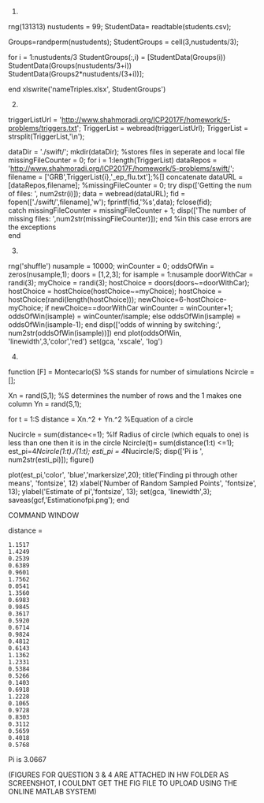 1.

rng(131313)
nustudents = 99; 
StudentData= readtable(students.csv);
 
Groups=randperm(nustudents);
StudentGroups = cell(3,nustudents/3);
 
for i = 1:nustudents/3
    StudentGroups(:,i) = [StudentData(Groups(i))
                            StudentData(Groups(nustudents/3+i))
                            StudentData(Groups2*nustudents/(3+i))];
 
 
end
xlswrite('nameTriples.xlsx', StudentGroups')

2.

triggerListUrl = 'http://www.shahmoradi.org/ICP2017F/homework/5-problems/triggers.txt';
TriggerList = webread(triggerListUrl);
TriggerList = strsplit(TriggerList,'\n');

dataDir = './swift/';
mkdir(dataDir); %stores files in seperate and local file
missingFileCounter = 0;
for i = 1:length(TriggerList)
dataRepos = 'http://www.shahmoradi.org/ICP2017F/homework/5-problems/swift/';
filename = ['GRB',TriggerList{i},'_ep_flu.txt'];%[] concatenate
dataURL = [dataRepos,filename];
%missingFileCounter = 0;
    try
        disp(['Getting the num of files: ', num2str(i)]);
        data = webread(dataURL);
        fid = fopen(['./swift/',filename],'w');
        fprintf(fid,'%s',data);
        fclose(fid);        
    catch
        missingFileCounter = missingFileCounter + 1;
        disp(['The number of missing files: ',num2str(missingFileCounter)]);
    end %in this case errors are the exceptions    
end

3.

rng('shuffle')
nusample = 10000;
winCounter = 0; 
oddsOfWin = zeros(nusample,1);
doors = [1,2,3];
for isample = 1:nusample
    doorWithCar = randi(3);
    myChoice = randi(3);
    hostChoice = doors(doors~=doorWithCar);
    hostChoice = hostChoice(hostChoice~=myChoice);
    hostChoice = hostChoice(randi(length(hostChoice)));
    newChoice=6-hostChoice-myChoice;
    if newChoice==doorWithCar
        winCounter = winCounter+1;
        oddsOfWin(isample) = winCounter/isample;
    else
        oddsOfWin(isample) = oddsOfWin(isample-1);
    end
    disp(['odds of winning by switching:', num2str(oddsOfWin(isample))])
end
plot(oddsOfWin, 'linewidth',3,'color','red')
set(gca, 'xscale', 'log')

4.
function [F] = Montecarlo(S) %S stands for number of simulations
Ncircle = []; 

Xn = rand(S,1); %S determines the number of rows and the 1 makes one column
Yn = rand(S,1);

for t = 1:S
distance = Xn.^2 + Yn.^2 %Equation of a circle

Nucircle = sum(distance<=1); %If Radius of circle (which equals to one) is less than one then it is in the circle
Ncircle(t)= sum(distance(1:t) <=1);
est_pi=4*Ncircle(1:t)./(1:t);
esti_pi = 4*Nucircle/S;
disp(['Pi is ', num2str(esti_pi)]);
figure() 

plot(est_pi,'color', 'blue','markersize',20);
 title('Finding pi through other means', 'fontsize', 12)
 xlabel('Number of Random Sampled Points', 'fontsize', 13);
 ylabel('Estimate of pi','fontsize', 13);
 set(gca, 'linewidth',3);
 saveas(gcf,'Estimationofpi.png');
end 

COMMAND WINDOW

distance =

    1.1517
    1.4249
    0.2539
    0.6389
    0.9601
    1.7562
    0.0541
    1.3560
    0.6983
    0.9845
    0.3617
    0.5920
    0.6714
    0.9824
    0.4812
    0.6143
    1.1362
    1.2331
    0.5384
    0.5266
    0.1403
    0.6918
    1.2228
    0.1065
    0.9728
    0.8303
    0.3112
    0.5659
    0.4018
    0.5768

Pi is 3.0667

(FIGURES FOR QUESTION 3 & 4 ARE ATTACHED IN HW FOLDER AS SCREENSHOT, I COULDNT GET THE FIG FILE TO UPLOAD USING THE ONLINE MATLAB SYSTEM)

   
